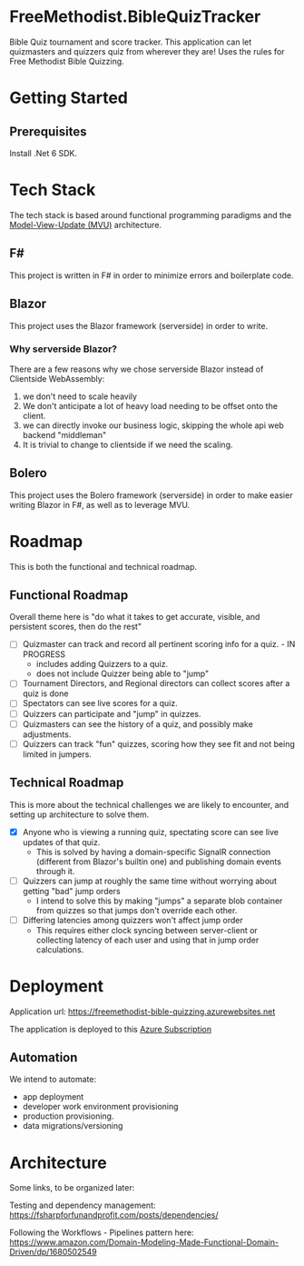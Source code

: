# FreeMethodist.BibleQuizTracker
Bible Quiz tournament and score tracker. This application can let quizmasters and quizzers quiz from wherever they are!
Uses the rules for Free Methodist Bible Quizzing.

# Getting Started

## Prerequisites
Install .Net 6 SDK.

# Tech Stack
The tech stack is based around functional programming paradigms and the [Model-View-Update (MVU)](https://guide.elm-lang.org/architecture/) architecture.

## F# 
This project is written in F# in order to minimize errors and boilerplate code.

## Blazor 
This project uses the Blazor framework (serverside) in order to write.

### Why serverside Blazor?
There are a few reasons why we chose serverside Blazor instead of Clientside WebAssembly:
1. we don't need to scale heavily
2. We don't anticipate a lot of heavy load needing to be offset onto the client.
3. we can directly invoke our business logic, skipping the whole api web backend "middleman"
4. It is trivial to change to clientside if we need the scaling.

## Bolero
This project uses the Bolero framework (serverside) in order to make easier writing Blazor in F#, as well as to leverage MVU.

# Roadmap
This is both the functional and technical roadmap.

## Functional Roadmap
Overall theme here is "do what it takes to get accurate, visible, and persistent scores, then do the rest"
- [ ] Quizmaster can track and record all pertinent scoring info for a quiz. - IN PROGRESS
  - includes adding Quizzers to a quiz.
  - does not include Quizzer being able to "jump"
- [ ] Tournament Directors, and Regional directors can collect scores after a quiz is done
- [ ] Spectators can see live scores for a quiz.
- [ ] Quizzers can participate and "jump" in quizzes.
- [ ] Quizmasters can see the history of a quiz, and possibly make adjustments.
- [ ] Quizzers can track "fun" quizzes, scoring how they see fit and not being limited in jumpers.

## Technical Roadmap
This is more about the technical challenges we are likely to encounter, and setting up architecture to solve them.
- [X] Anyone who is viewing a running quiz, spectating score can see live updates of that quiz.
  - This is solved by having a domain-specific SignalR connection (different from Blazor's builtin one) and publishing domain events through it.
- [ ] Quizzers can jump at roughly the same time without worrying about getting "bad" jump orders
  - I intend to solve this by making "jumps" a separate blob container from quizzes so that jumps don't override each other.
- [ ] Differing latencies among quizzers won't affect jump order
  - This requires either clock syncing between server-client or collecting latency of each user and using that in jump order calculations.
# Deployment
Application url: https://freemethodist-bible-quizzing.azurewebsites.net

The application is deployed to this [Azure Subscription](https://portal.azure.com/#@gilligan128gmail.onmicrosoft.com/resource/subscriptions/57d74b02-3296-4a96-b65f-ae75cc2d7382/overview)

## Automation
We intend to automate:
- app deployment
- developer work environment provisioning
- production provisioning.
- data migrations/versioning

# Architecture
Some links, to  be organized later:

Testing and dependency management: https://fsharpforfunandprofit.com/posts/dependencies/

Following the Workflows - Pipelines pattern here: https://www.amazon.com/Domain-Modeling-Made-Functional-Domain-Driven/dp/1680502549
